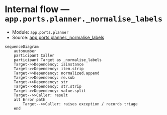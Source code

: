 # Internal flow — `app.ports.planner._normalise_labels`

- Module: `app.ports.planner`
- Source: [app.ports.planner._normalise_labels](../Src/backend/app/ports/planner.py#L212)

```mermaid
sequenceDiagram
    autonumber
    participant Caller
    participant Target as _normalise_labels
    Target->>Dependency: isinstance
    Target->>Dependency: item.strip
    Target->>Dependency: normalized.append
    Target->>Dependency: re.sub
    Target->>Dependency: str
    Target->>Dependency: str.strip
    Target->>Dependency: value.split
    Target-->>Caller: result
    alt Error path
        Target-->>Caller: raises exception / records triage
    end
```